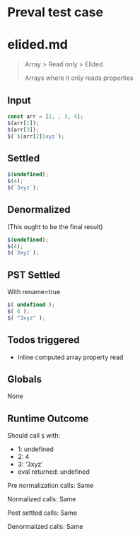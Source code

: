 # Preval test case

# elided.md

> Array > Read only > Elided
>
> Arrays where it only reads properties

## Input

`````js filename=intro
const arr = [1, , 3, 4];
$(arr[1]);
$(arr[3]);
$(`${arr[2]}xyz`);
`````


## Settled


`````js filename=intro
$(undefined);
$(4);
$(`3xyz`);
`````


## Denormalized
(This ought to be the final result)

`````js filename=intro
$(undefined);
$(4);
$(`3xyz`);
`````


## PST Settled
With rename=true

`````js filename=intro
$( undefined );
$( 4 );
$( "3xyz" );
`````


## Todos triggered


- inline computed array property read


## Globals


None


## Runtime Outcome


Should call `$` with:
 - 1: undefined
 - 2: 4
 - 3: '3xyz'
 - eval returned: undefined

Pre normalization calls: Same

Normalized calls: Same

Post settled calls: Same

Denormalized calls: Same
